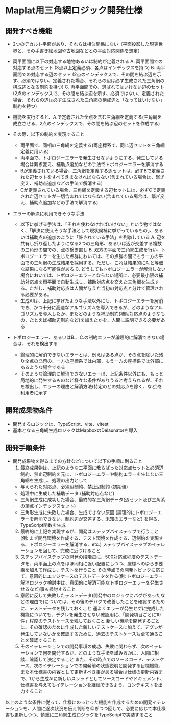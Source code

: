 # Maplat用三角網ロジック開発仕様

## 開発すべき機能

* 2つのデカルト平面があり、それらは相似関係にない（平面投影した現実世界と、その手書き絵地図や古地図などとの平面対応関係を想定）
* 両平面間に以下の対応する地物あるいは制約が定義される
  A. 両平面間での対応する点のセット (3点以上定義必須、各点はインデックスを持つ)
  B. 両平面間での対応する辺のセット (2点のインデックスで、その間を結ぶ辺を示す、必須ではない、定義された場合、それらの辺は必ず生成された三角網の構成辺となる制約を持つ)
  C. 両平面間での、選ばれてはいけない辺のセット (2点のインデックスで、その間を結ぶ辺を示す、必須ではない、定義された場合、それらの辺は必ず生成された三角網の構成辺と「なってはいけない」制約を持つ)

* 機能を実行すると、A.で定義された全点を含む三角網を定義する(三角網を成立させる、2点のインデックスで、その間を結ぶ辺のセットを作成する)

* その際、以下の制約を実現すること
  * 両平面で、同相の三角網を定義する(両座標系で、同じ辺セットを三角網定義に用いる)
  * 両平面で、トポロジーエラーを発生させないようにする、発生している場合は繋ぎ変え、補助点追加などの手法でトポロジーエラーを解消する
  * Bが定義されている場合、三角網を定義する辺セットは、必ずBで定義された辺セットをすべて含まなければならない(含まれている場合は、繋ぎ変え、補助点追加などの手法で解消する)
  * Cが定義されている場合、三角網を定義する辺セットには、必ずCで定義された辺セットが一切含まれてはならない(含まれている場合は、繋ぎ変え、補助点追加などの手法で解消する)

* エラーの解決に利用できそうな手法
  * 以下に挙げる手法は、「それを使わなければいけない」という物ではなく、「解決に使えそうな手法として現状候補に挙がっているもの」、あるいは補助点の追加のように「許されている手法」を列挙している
    A. 辺を共有し折り返したようになる2つの三角形、あるいは辺が交差する複数の三角形の間での、点の繋ぎ直し
    B. 双方の平面で三角網生成を行い、トポロジーエラーを生じた点群においては、その点群の間でもう一方の平面での三角網の生成結果を採用する。ただし、これは結果的にA.と等価な結果になる可能性がある
    C. どうしてもトポロジーエラーが解消しない場合においては、トポロジーエラーとならない場所に、必要最小限の補助対応点を両平面で自動生成し、補助対応点を交えた三角網を生成する。ただし、補助対応点は人間が与えた当初の対応点と分けて管理される必要がある。
  * 生成AIは、上記に挙げたような手法以外にも、トポロジーエラーを解消でき、かつ十分に高速なアルゴリズムを導入できるが、どのようなアルゴリズムを導入したか、またどのような補助制約(補助対応点のようなもの、たとえば補助辺制約など)を加えたかを、人間に説明できる必要がある

* トポロジーエラー、あるいはB.、C.の制約エラーが論理的に解消できない場合は、それを検出する
  * 論理的に解消できないエラーとは、例えばある点が、その点を除いた残り全点の凸苞の、一方の座標系では内部、もう一方の座標系では外部にあるような場合である
  * そのような論理的に解消できないエラーは、上記条件以外にも、もっと局地的に発生するものなど様々な条件がありうると考えられるが、それを検出し、エラーの理由と解消方法(特定のどの対応点を除く、など)を利用者に示す

## 開発成果物条件

* 開発するロジックは、TypeScript、vite、vitest
* 基本となる三角網生成ロジックはMapboxのDelaunatorを導入

## 開発手順条件

* 開発成果物を得るまでの方針などについて以下の手順に則ること
  1. 最終成果物は、上記のような二平面に散らばった対応点セットと必須辺制約、禁止辺制約を元に、トポロジーエラーや制約エラーを生じない三角網を生成し、処理の出力として
    * 与えられた対応点、必須辺制約、禁止辺制約 (初期値)
    * 処理中に生成した補助データ (補助対応点など)
    * 三角網生成に成功した場合、最終的な三角網データ(辺セット及び三角系の頂点インデックスセット)
    * 三角形生成に失敗した場合、生成できない原因 (論理的にトポロジーエラーを解消できない、制約辺が交差する、未知のエラーなど)
    を得る、TypeScript関数を生成
  2. 最終的に上記を実現するが、開発はステップバイステップで行うこと (例: まず開発環境を作成する、テスト環境を作成する、辺制約を実現する、トポロジーエラーを解消する、etc.)
     ステップバイステップのイテレーションを回して、完成に近づけること
  3. ステップバイステップの開発の段階毎に、500対応点程度のテストデータを、両平面上の点をほぼ同相に近い配置にしつつ、座標へのゆらぎ要素を加えて作成し、テストを行うこと
     その時点での開発トピックに応じて、意図的にエッジケースのテストデータを作る(例: トポロジーエラー解消ロジック検討中は、意図的に解消可能なトポロジーエラーを発生させるなど)事も検討すること
  4. 意図に反して失敗したテストデータ(開発中のロジックにバグがあったなどの理由で)については、その後のデバグで改善したことを確認するために、テストデータを残しておくこと
     運よくエラーが発生せずに完成した機能についても、デグレを発生させない確認用に、「開発項目ごとに10件」程度のテストケースを残しておくこと
     新しい機能を開発するごとに、その確認のために作成した新しいテストケースに加えて、デグレが発生していないかを確認するために、過去のテストケースも全て通ることを確認すること
  5. そのイテレーションでの開発事項の成功、失敗に関わらず、次のイテレーションで何を開発するか、どのような手法を試みるかは、人間に相談、確認して決定すること
     また、その時点でのソースコード、テストケース、次のイテレーションでの開発前の状態説明と開発する目標機能、また本仕様書の内容として更新すべき事がある場合は仕様の更新内容まで、1から生成AIに新しいスレッドとしてソースコードやドキュメント、仕様書を与えてもイテレーションを継続できるよう、コンテキストを出力すること

以上のような条件に従って、仕様にのっとった機能を作成するための開発イテレーションを、人間に逐次状況を伝え判断を仰ぎつつ回して、必要に応じて本仕様書も更新しつつ、慎重に三角網生成ロジックをTypeScriptで実装すること